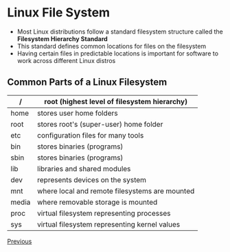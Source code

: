 # Linux File System

* Most Linux distributions follow a standard filesystem structure called the  **Filesystem Hierarchy Standard**
* This standard defines common locations for files on the filesystem
* Having certain files in predictable locations is important for software to work across different Linux distros

## Common Parts of a Linux Filesystem

| / | root (highest level of filesystem hierarchy) |
| - | -------------------------------------------- |
| home | stores user home folders |
| root | stores root's (super-user) home folder |
| etc | configuration files for many tools |
| bin | stores binaries (programs) |
| sbin | stores binaries (programs) |
| lib | libraries and shared modules |
| dev | represents devices on the system |
| mnt | where local and remote filesystems are mounted |
| media | where removable storage is mounted |
| proc | virtual filesystem representing processes |
| sys | virtual filesystem representing kernel values |

[Previous](file_permissions.md)
